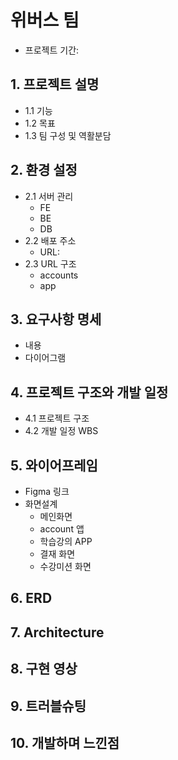 # 위버스 팀
  - 프로젝트 기간:
## 1. 프로젝트 설명
  - 1.1 기능
  - 1.2 목표
  - 1.3 팀 구성 및 역활분담

## 2. 환경 설정
  - 2.1 서버 관리
    - FE
    - BE
	- DB
  - 2.2 배포 주소
    - URL:
  - 2.3 URL 구조
    - accounts
	- app
## 3. 요구사항 명세
  - 내용
  - 다이어그램
## 4. 프로젝트 구조와 개발 일정
  - 4.1 프로젝트 구조
  - 4.2 개발 일정 WBS
## 5. 와이어프레임
  - Figma 링크
  - 화면설계
    - 메인화면
	- account 앱
	- 학습강의 APP
	- 결재 화면
	- 수강미션 화면
## 6. ERD
## 7. Architecture
## 8. 구현 영상
## 9. 트러블슈팅
## 10. 개발하며 느낀점


